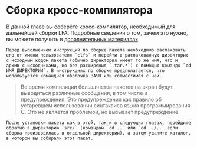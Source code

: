 # Сборка кросс-компилятора

В данной главе вы соберёте кросс-компилятор, необходимый для дальнейшей сборки LFA. Подробные сведения о том, зачем это нужно, вы можете получить в [дополнительных материалах](../additional/cross-compiler.md).

```admonish warning title="Внимание"
Перед выполнением инструкций по сборке пакета необходимо распаковать его от имени пользователя `clfs` и перейти в распакованную директорию с исходным кодом пакета (обычно директория имеет то же имя, что и архив с исходниками, но без расширения `.tar.*`) с помощью команды `cd ИМЯ_ДИРЕКТОРИИ`. В инструкциях по сборке предполагается, что используется командная оболочка BASH или совместимая с ней.
```

> Во время компиляции большинства пакетов на экран будут выводиться различные сообщения, в том числе и предупреждения. Это предупреждения как правило об устаревшем использовании синтаксиса языка программирования С. Это не является проблемой, но вызывает предупреждение.

```admonish warning title="Внимание"
После установки пакета как в этой, так и в следующих главах, перейдите обратно в директорию `src/` (командой `cd ..` или `cd ../..` если сборка производилась в отдельной директории), а затем удалите каталог, в котором вы собирали этот пакет.
```
